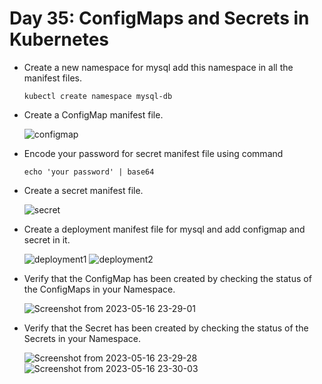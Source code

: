# Day 35: ConfigMaps and Secrets in Kubernetes

- Create a new namespace for mysql add this namespace in all the manifest files.
  
  `kubectl create namespace mysql-db`
  
- Create a ConfigMap manifest file.
  
  ![configmap](https://github.com/nishantsharma312/90DaysOfDevOps/assets/77112379/831b752c-f0f5-4b76-9034-f5f79f5c5d8e)
 
- Encode your password for secret manifest file using command

  `echo 'your password' | base64`
  
- Create a secret manifest file.
  
  ![secret](https://github.com/nishantsharma312/90DaysOfDevOps/assets/77112379/f25cdcf6-3762-4012-bcaa-7e2527779a5c)

- Create a deployment manifest file for mysql and add configmap and secret in it.
  
  ![deployment1](https://github.com/nishantsharma312/90DaysOfDevOps/assets/77112379/b8f9fd61-7d07-4575-a1d6-2bcb5f27ef24)
  ![deployment2](https://github.com/nishantsharma312/90DaysOfDevOps/assets/77112379/fbe15f56-7a4f-4793-8463-bc3118314568)

- Verify that the ConfigMap has been created by checking the status of the ConfigMaps in your Namespace.
  
  ![Screenshot from 2023-05-16 23-29-01](https://github.com/nishantsharma312/90DaysOfDevOps/assets/77112379/fb8ac0aa-a8fd-4078-9a80-97dabafc5c83)

- Verify that the Secret has been created by checking the status of the Secrets in your Namespace.

  ![Screenshot from 2023-05-16 23-29-28](https://github.com/nishantsharma312/90DaysOfDevOps/assets/77112379/cf20a9a2-3869-4452-bbfe-9ea43d1efa41)
  ![Screenshot from 2023-05-16 23-30-03](https://github.com/nishantsharma312/90DaysOfDevOps/assets/77112379/5f2599bd-da99-4466-8c61-3eebaa89d542)
